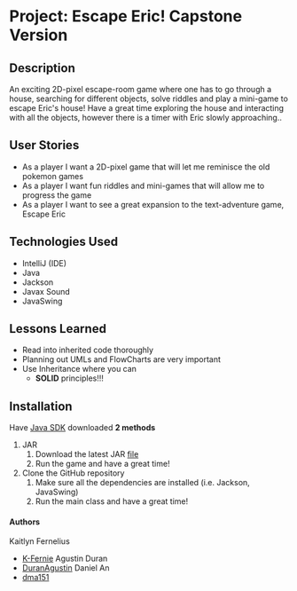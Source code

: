 # Project: Escape Eric! Capstone Version
## Description

An exciting 2D-pixel escape-room game where one has to go through a house, 
searching for different objects, solve riddles and play a mini-game to escape 
Eric's house! Have a great time exploring the house and interacting with all
the objects, however there is a timer with Eric slowly approaching..

## User Stories

- As a player I want a 2D-pixel game that will let me reminisce the old pokemon games
- As a player I want fun riddles and mini-games that will allow me to progress the game
- As a player I want to see a great expansion to the text-adventure game, Escape Eric

## Technologies Used

- IntelliJ (IDE)
- Java
- Jackson
- Javax Sound
- JavaSwing

## Lessons Learned

- Read into inherited code thoroughly
- Planning out UMLs and FlowCharts are very important
- Use Inheritance where you can
  - **SOLID** principles!!!

## Installation

Have [Java SDK](https://www.oracle.com/java/technologies/downloads/#java11) downloaded
**2 methods**
1. JAR
   1. Download the latest JAR [file](https://github.com/SDEprojects/22SDE05-EscapeEric-T1-Capstone/releases/tag/v2.3)
   2. Run the game and have a great time!
2. Clone the GitHub repository
   1. Make sure all the dependencies are installed (i.e. Jackson, JavaSwing)
   2. Run the main class and have a great time!

#### Authors

Kaitlyn Fernelius
- [K-Fernie](https://github.com/K-Fernie)
Agustin Duran
- [DuranAgustin](https://github.com/DuranAgustin)
Daniel An 
- [dma151](https://github.com/dma151)